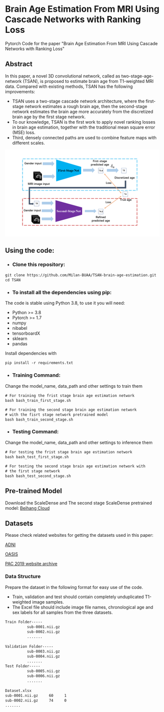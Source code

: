 # Brain Age Estimation From MRI Using Cascade Networks with Ranking Loss

Pytorch Code for the paper "Brain Age Estimation From MRI Using Cascade Networks with Ranking Loss" 

## Abstract

In this paper, a novel 3D convolutional network, called as two-stage-age-network (TSAN), is proposed to estimate brain age from T1-weighted MRI data. Compared with existing methods, TSAN has the following improvements: 

- TSAN uses a two-stage cascade network architecture, where the first-stage network estimates a rough brain age, then the second-stage network estimates the brain age more accurately from the discretized brain age by the first stage network. 
- To our knowledge, TSAN is the first work to apply novel ranking losses in brain age estimation, together with the traditional mean square error (MSE) loss. 
- Third, densely connected paths are used to combine feature maps with different scales. 

![TSAN](/imgs/TSAN.png)

## Using the code:

- ### **Clone this repository:**

```
git clone https://github.com/Milan-BUAA/TSAN-brain-age-estimation.git
cd TSAN
```


- ### **To install all the dependencies using pip:**
The code is stable using Python 3.8, to use it you will need:
 * Python >= 3.8
 * Pytorch >= 1.7
 * numpy
 * nibabel
 * tensorboardX
 * sklearn
 * pandas

Install dependencies with

```
pip install -r requirements.txt
```

- ### **Training Command:**

Change the model_name, data_path and other settings to train them

```
# For training the frist stage brain age estimation network
bash bash_train_first_stage.sh
```

```
# For training the second stage brain age estimation network
# with the fisrt stage network pretrained model
bash bash_train_second_stage.sh
```

- ### **Testing Command:**

Change the model_name, data_path and other settings to inference them



```
# For testing the frist stage brain age estimation network
bash bash_test_first_stage.sh
```

```
# For testing the second stage brain age estimation network with 
# the first stage network
bash bash_test_second_stage.sh
```

## Pre-trained Model
Download the ScaleDense and The second stage ScaleDense pretrained model: [Beihang Cloud](https://bhpan.buaa.edu.cn:443/link/7C6286240B710575452B3E8220032732)

## Datasets

Please check related websites for getting the datasets used in this paper:

[ADNI](http://adni.loni.usc.edu/)

[OASIS](https://www.oasis-brains.org/)

[PAC 2019 website archive](https://web.archive.org/web/20200214101600/https://www.photon-ai.com/pac2019)

### Data Structure

Prepare the dataset in the following format for easy use of the code.  

- Train, validation and test should contain completely unduplicated T1-weighted image samples.
- The Excel file should include image file names, chronological age and sex labels for all samples from the three datasets.

```
Train Folder-----
          sub-0001.nii.gz
          sub-0002.nii.gz
          .......

Validation Folder-----
          sub-0003.nii.gz
          sub-0004.nii.gz
          .......
Test Folder-----
          sub-0005.nii.gz
          sub-0006.nii.gz
          .......
          
Dataset.xlsx
sub-0001.nii.gz     60     1
sub-0002.nii.gz     74     0
.......
```

